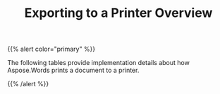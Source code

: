 ﻿---
title: Exporting to a Printer Overview
description: "Aspose.Words for Java allows you to work with various features supported when saving to printing device."
type: docs
weight: 50
url: /java/exporting-to-a-printer-overview/
---

{{% alert color="primary" %}} 

The following tables provide implementation details about how Aspose.Words prints a document to a printer.

{{% /alert %}}
